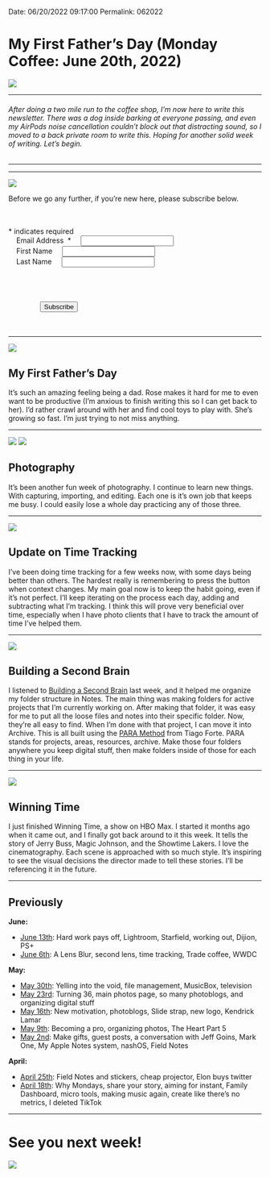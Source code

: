 
Date: 06/20/2022 09:17:00
Permalink: 062022

# My First Father’s Day (Monday Coffee: June 20th, 2022)

![](https://i.imgur.com/plCYvGz.jpg)

---- 

###### After doing a two mile run to the coffee shop, I’m now here to write this newsletter. There was a dog inside barking at everyone passing, and even my AirPods noise cancellation couldn’t block out that distracting sound, so I moved to a back private room to write this. Hoping for another solid week of writing. Let’s begin.

---- 

<div id="js-toc"></div><div class="js-toc"></div>

---- 

![](https://i.imgur.com/VrMUJBl.jpg)

Before we go any further, if you’re new here, please subscribe below.

<!-- Begin Mailchimp Signup Form -->
<link href="https://cdn-images.mailchimp.com/embedcode/classic-10_7_dtp.css" rel="stylesheet" type="text/css">
<style type="text/css">
    #mc_embed_signup{background:#fff; clear:left; font:14px Helvetica,Arial,sans-serif;}
</style>
<div id="mc_embed_signup">
<form action="https://nashp.us4.list-manage.com/subscribe/post?u=9b6f8e7370b49fc0671bddc99&amp;id=9fae4ee650" method="post" id="mc-embedded-subscribe-form" name="mc-embedded-subscribe-form" class="validate" target="_blank" novalidate>
    <div id="mc_embed_signup_scroll">
    
<div class="indicates-required"><span class="asterisk">*</span> indicates required</div>
<div class="mc-field-group">
    <label for="mce-EMAIL">Email Address  <span class="asterisk">*</span>
</label>
    <input type="email" value="" name="EMAIL" class="required email" id="mce-EMAIL">
</div>
<div class="mc-field-group">
    <label for="mce-FNAME">First Name </label>
    <input type="text" value="" name="FNAME" class="" id="mce-FNAME">
</div>
<div class="mc-field-group">
    <label for="mce-LNAME">Last Name </label>
    <input type="text" value="" name="LNAME" class="" id="mce-LNAME">
</div>
    <div id="mce-responses" class="clear foot">
        <div class="response" id="mce-error-response" style="display:none"></div>
        <div class="response" id="mce-success-response" style="display:none"></div>
    </div>    <!-- real people should not fill this in and expect good things - do not remove this or risk form bot signups-->
    <div style="position: absolute; left: -5000px;" aria-hidden="true"><input type="text" name="b_9b6f8e7370b49fc0671bddc99_9fae4ee650" tabindex="-1" value=""></div>
        <div class="optionalParent">
            <div class="clear foot">
                <input type="submit" value="Subscribe" name="subscribe" id="mc-embedded-subscribe" class="button">
            </div>
        </div>
    </div>
</form>
</div>
<script type='text/javascript' src='//s3.amazonaws.com/downloads.mailchimp.com/js/mc-validate.js'></script><script type='text/javascript'>(function($) {window.fnames = new Array(); window.ftypes = new Array();fnames[0]='EMAIL';ftypes[0]='email';fnames[1]='FNAME';ftypes[1]='text';fnames[2]='LNAME';ftypes[2]='text';}(jQuery));var $mcj = jQuery.noConflict(true);</script>
<!--End mc_embed_signup-->

---- 

![](https://i.imgur.com/za7O05r.jpg)

## My First Father’s Day

It’s such an amazing feeling being a dad. Rose makes it hard for me to even want to be productive (I’m anxious to finish writing this so I can get back to her). I’d rather crawl around with her and find cool toys to play with. She’s growing so fast. I’m just trying to not miss anything.

---- 

![](https://i.imgur.com/KRhiT4q.jpg)
![](https://i.imgur.com/A8GVBhK.jpg)

## Photography

It’s been another fun week of photography. I continue to learn new things. With capturing, importing, and editing. Each one is it’s own job that keeps me busy. I could easily lose a whole day practicing any of those three.

---- 

![](https://i.imgur.com/FZd8qOU.jpg)

## Update on Time Tracking

I’ve been doing time tracking for a few weeks now, with some days being better than others. The hardest really is remembering to press the button when context changes. My main goal now is to keep the habit going, even if it’s not perfect. I’ll keep iterating on the process each day, adding and subtracting what I’m tracking. I think this will prove very beneficial over time, especially when I have photo clients that I have to track the amount of time I’ve helped them.

---- 

![](https://i.imgur.com/umzbiJ1.jpg)

## Building a Second Brain

I listened to [Building a Second Brain](https://www.amazon.com/Building-Second-Brain-Organize-Potential-ebook/dp/B09LVVN9L3/ref=sr_1_1?gclid=CjwKCAjwtcCVBhA0EiwAT1fY79GVVCndpE7vTOygc7vhHLeGO3ATjpWGBGplx5tG5yV02T-wvMuqkxoC8B4QAvD_BwE&hvadid=587435578200&hvdev=c&hvlocphy=9051558&hvnetw=g&hvqmt=e&hvrand=2915022357132707016&hvtargid=kwd-979211000380&hydadcr=25773_9906382&keywords=building+a+second+brain&qid=1655731254&sr=8-1) last week, and it helped me organize my folder structure in Notes. The main thing was making folders for active projects that I’m currently working on. After making that folder, it was easy for me to put all the loose files and notes into their specific folder. Now, they’re all easy to find. When I’m done with that project, I can move it into Archive. This is all built using the [PARA Method](https://fortelabs.co/blog/para/) from Tiago Forte. PARA stands for projects, areas, resources, archive. Make those four folders anywhere you keep digital stuff, then make folders inside of those for each thing in your life.

---- 

![](https://variety.com/wp-content/uploads/2022/03/Winning-Time-The-Rise-of-the-Lakers-Dynasty.jpg?w=1000)

## Winning Time

I just finished Winning Time, a show on HBO Max. I started it months ago when it came out, and I finally got back around to it this week. It tells the story of Jerry Buss, Magic Johnson, and the Showtime Lakers. I love the cinematography. Each scene is approached with so much style. It’s inspiring to see the visual decisions the director made to tell these stories. I’ll be referencing it in the future.

---- 

## Previously

**June:**

- [June 13th](061322): Hard work pays off, Lightroom, Starfield, working out, Dijion, PS+
- [June 6th](060622): A Lens Blur, second lens, time tracking, Trade coffee, WWDC

**May:**

- [May 30th](053022): Yelling into the void, file management, MusicBox, television 
- [May 23rd](https://nashp.com/052322): Turning 36, main photos page, so many photoblogs, and organizing digital stuff
- [May 16th](https://nashp.com/051622): New motivation, photoblogs, Slide strap, new logo, Kendrick Lamar
- [May 9th](https://nashp.com/509221342): Becoming a pro, organizing photos, The Heart Part 5
- [May 2nd](https://nashp.com/502221547): Make gifts, guest posts, a conversation with Jeff Goins, Mark One, My Apple Notes system, nashOS, Field Notes

**April:**

- [April 25th](https://nashp.com/mc42522): Field Notes and stickers, cheap projector, Elon buys twitter
- [April 18th](https://nashp.com/mc41822): Why Mondays, share your story, aiming for instant, Family Dashboard, micro tools, making music again, create like there’s no metrics, I deleted TikTok

---- 

# See you next week!

![](https://c.tenor.com/qynGG8QLGTYAAAAC/winning-time-clap.gif)